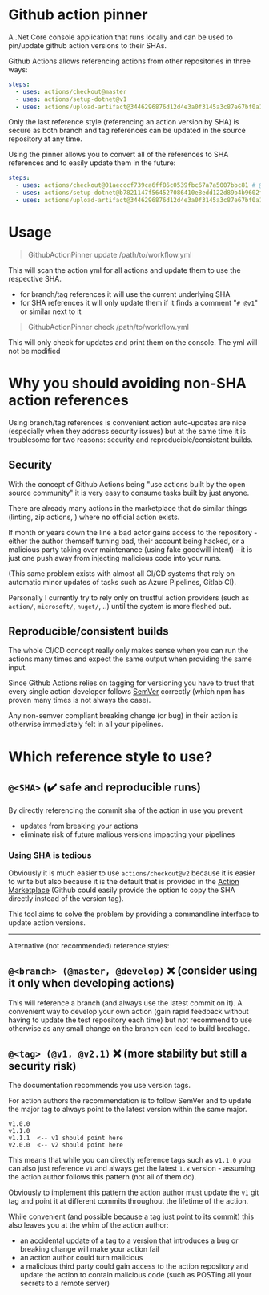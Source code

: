 # Github action pinner

A .Net Core console application that runs locally and can be used to pin/update github action versions to their SHAs.

Github Actions allows referencing actions from other repositories in three ways:

``` yml
steps:
  - uses: actions/checkout@master
  - uses: actions/setup-dotnet@v1
  - uses: actions/upload-artifact@3446296876d12d4e3a0f3145a3c87e67bf0a16b5
```

Only the last reference style (referencing an action version by SHA) is secure as both branch and tag references can be updated in the source repository at any time.

Using the pinner allows you to convert all of the references to SHA references and to easily update them in the future:

``` yml
steps:
  - uses: actions/checkout@01aecccf739ca6ff86c0539fbc67a7a5007bbc81 # @master
  - uses: actions/setup-dotnet@b7821147f564527086410e8edd122d89b4b9602f # @v1
  - uses: actions/upload-artifact@3446296876d12d4e3a0f3145a3c87e67bf0a16b5
```

# Usage

> GithubActionPinner update /path/to/workflow.yml

This will scan the action yml for all actions and update them to use the respective SHA.

* for branch/tag references it will use the current underlying SHA
* for SHA references it will only update them if it finds a comment "`# @v1`" or similar next to it

> GithubActionPinner check /path/to/workflow.yml

This will only check for updates and print them on the console. The yml will not be modified

# Why you should avoiding non-SHA action references

Using branch/tag references is convenient action auto-updates are nice (especially when they address security issues) but at the same time it is troublesome for two reasons: security and reproducible/consistent builds.

## Security

With the concept of Github Actions being "use actions built by the open source community" it is very easy to consume tasks built by just anyone.

There are already many actions in the marketplace that do similar things (linting, zip actions, ) where no official action exists.

If month or years down the line a bad actor gains access to the repository - either the author themself turning bad, their account being hacked, or a malicious party taking over maintenance (using fake goodwill intent) - it is just one push away from injecting malicious code into your runs.

(This same problem exists with almost all CI/CD systems that rely on automatic minor updates of tasks such as Azure Pipelines, Gitlab CI).

Personally I currently try to rely only on trustful action providers (such as `action/`, `microsoft/`, `nuget/`, ..) until the system is more fleshed out.

## Reproducible/consistent builds

The whole CI/CD concept really only makes sense when you can run the actions many times and expect the same output when providing the same input.

Since Github Actions relies on tagging for versioning you have to trust that every single action developer follows [SemVer](https://semver.org) correctly (which npm has proven many times is not always the case).

Any non-semver compliant breaking change (or bug) in their action is otherwise immediately felt in all your pipelines.

# Which reference style to use?

## `@<SHA>` (✔️ safe and reproducible runs)

By directly referencing the commit sha of the action in use you prevent

* updates from breaking your actions
* eliminate risk of future malious versions impacting your pipelines

### Using SHA is tedious

Obviously it is much easier to use `actions/checkout@v2` because it is easier to write but also because it is the default that is provided in the [Action Marketplace](https://github.com/marketplace/actions/upload-artifact) (Github could easily provide the option to copy the SHA directly instead of the version tag).

This tool aims to solve the problem by providing a commandline interface to update action versions.


___
Alternative (not recommended) reference styles:

## `@<branch> (@master, @develop)` ❌ (consider using it only when developing actions)

This will reference a branch (and always use the latest commit on it). A convenient way to develop your own action (gain rapid feedback without having to update the test repository each time) but not recommend to use otherwise as any small change on the branch can lead to build breakage.

## `@<tag> (@v1, @v2.1)` ❌ (more stability but still a security risk)

The documentation recommends you use version tags.

For action authors the recommendation is to follow SemVer and to update the major tag to always point to the latest version within the same major.

```
v1.0.0
v1.1.0
v1.1.1  <-- v1 should point here
v2.0.0  <-- v2 should point here
```

This means that while you can directly reference tags such as `v1.1.0` you can also just reference `v1` and always get the latest `1.x` version - assuming the action author follows this pattern (not all of them do).

Obviously to implement this pattern the action author must update the `v1` git tag and point it at different commits throughout the lifetime of the action.

While convenient (and possible because a tag [just point to its commit](https://git-scm.com/book/en/v2/Git-Basics-Tagging)) this also leaves you at the whim of the action author:

* an accidental update of a tag to a version that introduces a bug or breaking change will make your action fail
* an action author could turn malicious
* a malicious third party could gain access to the action repository and update the action to contain malicious code (such as POSTing all your secrets to a remote server)
